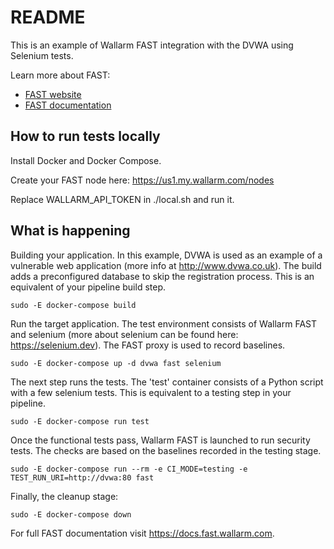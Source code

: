 
# README

This is an example of Wallarm FAST integration with the DVWA using Selenium tests.

Learn more about FAST:
* [FAST website](https://wallarm.com/products/fast) 
* [FAST documentation](https://docs.fast.wallarm.com/en/)

## How to run tests locally

Install Docker and Docker Compose.

Create your FAST node here:
https://us1.my.wallarm.com/nodes

Replace WALLARM_API_TOKEN in ./local.sh and run it.

## What is happening

Building your application. In this example, DVWA is used as an example of a vulnerable web application (more info at http://www.dvwa.co.uk). The build adds a preconfigured database to skip the registration process. This is an equivalent of your pipeline build step.

```
sudo -E docker-compose build
```

Run the target application. The test environment consists of Wallarm FAST and selenium (more about selenium can be found here: https://selenium.dev). The FAST proxy is used to record baselines.

```
sudo -E docker-compose up -d dvwa fast selenium
```

The next step runs the tests. The 'test' container consists of a Python script with a few selenium tests. This is equivalent to a testing step in your pipeline.

```
sudo -E docker-compose run test
```

Once the functional tests pass, Wallarm FAST is launched to run security tests. The checks are based on the baselines recorded in the testing stage.

```
sudo -E docker-compose run --rm -e CI_MODE=testing -e TEST_RUN_URI=http://dvwa:80 fast
```

Finally, the cleanup stage:
```
sudo -E docker-compose down
```

For full FAST documentation visit https://docs.fast.wallarm.com.

